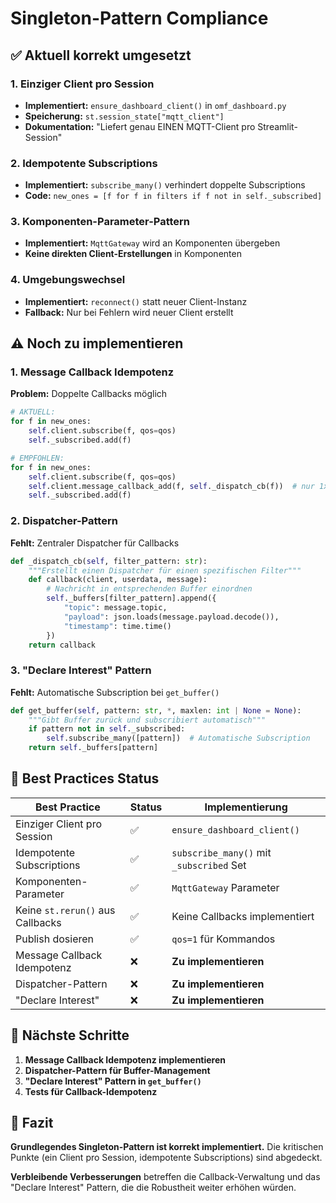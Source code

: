 # Singleton-Pattern Compliance

## ✅ Aktuell korrekt umgesetzt

### 1. Einziger Client pro Session
- **Implementiert:** `ensure_dashboard_client()` in `omf_dashboard.py`
- **Speicherung:** `st.session_state["mqtt_client"]`
- **Dokumentation:** "Liefert genau EINEN MQTT-Client pro Streamlit-Session"

### 2. Idempotente Subscriptions
- **Implementiert:** `subscribe_many()` verhindert doppelte Subscriptions
- **Code:** `new_ones = [f for f in filters if f not in self._subscribed]`

### 3. Komponenten-Parameter-Pattern
- **Implementiert:** `MqttGateway` wird an Komponenten übergeben
- **Keine direkten Client-Erstellungen** in Komponenten

### 4. Umgebungswechsel
- **Implementiert:** `reconnect()` statt neuer Client-Instanz
- **Fallback:** Nur bei Fehlern wird neuer Client erstellt

## ⚠️ Noch zu implementieren

### 1. Message Callback Idempotenz
**Problem:** Doppelte Callbacks möglich
```python
# AKTUELL:
for f in new_ones:
    self.client.subscribe(f, qos=qos)
    self._subscribed.add(f)

# EMPFOHLEN:
for f in new_ones:
    self.client.subscribe(f, qos=qos)
    self.client.message_callback_add(f, self._dispatch_cb(f))  # nur 1x pro Filter!
    self._subscribed.add(f)
```

### 2. Dispatcher-Pattern
**Fehlt:** Zentraler Dispatcher für Callbacks
```python
def _dispatch_cb(self, filter_pattern: str):
    """Erstellt einen Dispatcher für einen spezifischen Filter"""
    def callback(client, userdata, message):
        # Nachricht in entsprechenden Buffer einordnen
        self._buffers[filter_pattern].append({
            "topic": message.topic,
            "payload": json.loads(message.payload.decode()),
            "timestamp": time.time()
        })
    return callback
```

### 3. "Declare Interest" Pattern
**Fehlt:** Automatische Subscription bei `get_buffer()`
```python
def get_buffer(self, pattern: str, *, maxlen: int | None = None):
    """Gibt Buffer zurück und subscribiert automatisch"""
    if pattern not in self._subscribed:
        self.subscribe_many([pattern])  # Automatische Subscription
    return self._buffers[pattern]
```

## 🎯 Best Practices Status

| Best Practice | Status | Implementierung |
|---------------|--------|-----------------|
| Einziger Client pro Session | ✅ | `ensure_dashboard_client()` |
| Idempotente Subscriptions | ✅ | `subscribe_many()` mit `_subscribed` Set |
| Komponenten-Parameter | ✅ | `MqttGateway` Parameter |
| Keine `st.rerun()` aus Callbacks | ✅ | Keine Callbacks implementiert |
| Publish dosieren | ✅ | `qos=1` für Kommandos |
| Message Callback Idempotenz | ❌ | **Zu implementieren** |
| Dispatcher-Pattern | ❌ | **Zu implementieren** |
| "Declare Interest" | ❌ | **Zu implementieren** |

## 🚀 Nächste Schritte

1. **Message Callback Idempotenz implementieren**
2. **Dispatcher-Pattern für Buffer-Management**
3. **"Declare Interest" Pattern in `get_buffer()`**
4. **Tests für Callback-Idempotenz**

## 📝 Fazit

**Grundlegendes Singleton-Pattern ist korrekt implementiert.** 
Die kritischen Punkte (ein Client pro Session, idempotente Subscriptions) sind abgedeckt.

**Verbleibende Verbesserungen** betreffen die Callback-Verwaltung und das "Declare Interest" Pattern, die die Robustheit weiter erhöhen würden.
